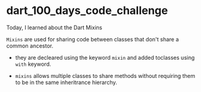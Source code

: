 #  dart_100_days_code_challenge

Today, I learned about the Dart Mixins

`Mixins` are used for sharing code between classes that don't share a common ancestor.

- they are decleared using the keyword `mixin` and added toclasses using `with` keyword.

- `mixins` allows multiple classes to share methods without requiring them to be in the same inheritrance hierarchy.

